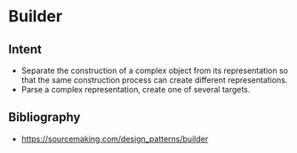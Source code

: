 # Builder

## Intent

* Separate the construction of a complex object from its representation so that the same construction process can create different representations.
* Parse a complex representation, create one of several targets.

## Bibliography
* https://sourcemaking.com/design_patterns/builder